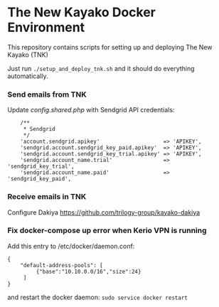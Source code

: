 # The New Kayako Docker Environment

This repository contains scripts for setting up and deploying The New Kayako (TNK)

Just run `./setup_and_deploy_tnk.sh` and it should do everything automatically.

### Send emails from TNK

Update _config.shared.php_ with Sendgrid API credentials:

```
    /**
     * Sendgrid
     */
    'account.sendgrid.apikey'                    => 'APIKEY',
    'sendgrid.account.sendgrid_key_paid.apikey'  => 'APIKEY',
    'sendgrid.account.sendgrid_key_trial.apikey' => 'APIKEY',
    'sendgrid.account_name.trial'                => 'sendgrid_key_trial',
    'sendgrid.account_name.paid'                 => 'sendgrid_key_paid',
```

### Receive emails in TNK
Configure Dakiya https://github.com/trilogy-group/kayako-dakiya

### Fix docker-compose up error when Kerio VPN is running
Add this entry to /etc/docker/daemon.conf:

```
{ 
    "default-address-pools": [
         {"base":"10.10.0.0/16","size":24}
     ] 
}
```

and restart the docker daemon: `sudo service docker restart`
